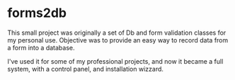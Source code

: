 # forms2db
This small project was originally a set of Db and form validation classes for my  personal use.
Objective was to provide an easy way to record data from a form into a database.

I've used it for some of my professional projects, and now it became a full system, with a control panel, and installation wizzard.